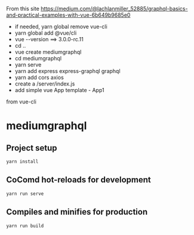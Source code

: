 From this site
https://medium.com/@lachlanmiller_52885/graphql-basics-and-practical-examples-with-vue-6b649b9685e0

- if needed, yarn global remove vue-cli
- yarn global add @vue/cli
- vue --version   ==> 3.0.0-rc.11
- cd ..
- vue create mediumgraphql
- cd mediumgraphql
- yarn serve
- yarn add express express-graphql graphql
- yarn add cors axios
- create a /server/index.js
- add simple vue App template - App1

from vue-cli

# mediumgraphql

## Project setup
```
yarn install
```

## CoComd hot-reloads for development
```
yarn run serve
```

## Compiles and minifies for production
```
yarn run build
```
